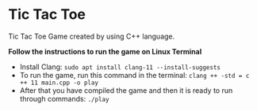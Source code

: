# Tic Tac Toe 
 Tic Tac Toe Game created by using C++ language.

**Follow the instructions to run the game on Linux Terminal**
* Install Clang: `sudo apt install clang-11 --install-suggests`
* To run the game, run this command in the terminal: `clang ++ -std = c ++ 11 main.cpp -o play`
* After that you have compiled the game and then it is ready to run through commands: `./play`